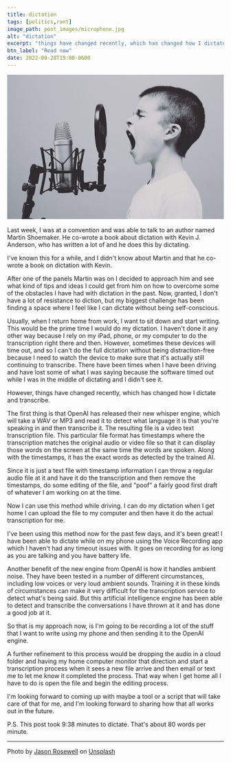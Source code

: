 ```yaml
---
title: dictation
tags: [politics,rant]
image_path: post_images/microphone.jpg
alt: "dictation"
excerpt: "things have changed recently, which has changed how I dictate and transcribe."
btn_label: "Read now"
date: 2022-09-28T19:00-0600
---
```

![microphone][image]

Last week, I was at a convention and was able to talk to an author named Martin Shoemaker. He co-wrote a book about dictation with Kevin J. Anderson, who has written a lot of and he does this by dictating.

I've known this for a while, and I didn't know about Martin and that he co-wrote a book on dictation with Kevin.

After one of the panels Martin was on I decided to approach him and see what kind of tips and ideas I could get from him on how to overcome some of the obstacles I have had with dictation in the past. Now, granted, I don't have a lot of resistance to diction, but my biggest challenge has been finding a space where I feel like I can dictate without being self-conscious.

Usually, when I return home from work, I want to sit down and start writing. This would be the prime time I would do my dictation. I haven't done it any other way because I rely on my iPad, phone, or my computer to do the transcription right there and then. However, sometimes these devices will time out, and so I can't do the full dictation without being distraction-free because I need to watch the device to make sure that it's actually still continuing to transcribe. There have been times when I have been driving and have lost some of what I was saying because the software timed out while I was in the middle of dictating and I didn't see it.

However, things have changed recently, which has changed how I dictate and transcribe.

The first thing is that OpenAI has released their new whisper engine, which will take a WAV or MP3 and read it to detect what language it is that you're speaking in and then transcribe it. The resulting file is a video text transcription file. This particular file format has timestamps where the transcription matches the original audio or video file so that it can display those words on the screen at the same time the words are spoken. Along with the timestamps, it has the exact words as detected by the trained AI.

Since it is just a text file with timestamp information I can throw a regular audio file at it and have it do the transcription and then remove the timestamps, do some editing of the file, and "poof" a fairly good first draft of whatever I am working on at the time.

Now I can use this method while driving. I can do my dictation when I get home I can upload the file to my computer and then have it do the actual transcription for me.

I've been using this method now for the past few days, and it's been great! I have been able to dictate while on my phone using the Voice Recording app which I haven't had any timeout issues with. It goes on recording for as long as you are talking and you have battery life. 

Another benefit of the new engine from OpenAI is how it handles ambient noise. They have been tested in a number of different circumstances, including low voices or very loud ambient sounds. Training it in these kinds of circumstances can make it very difficult for the transcription service to detect what's being said. But this artificial intelligence engine has been able to detect and transcribe the conversations I have thrown at it and has done a good job at it.

So that is my approach now, is I'm going to be recording a lot of the stuff that I want to write using my phone and then sending it to the OpenAI engine.

A further refinement to this process would be dropping the audio in a cloud folder and having my home computer monitor that direction and start a transcription process when it sees a new file arrive and then email or text me to let me know it completed the process. That way when I get home all I have to do is open the file and begin the editing process.

I'm looking forward to coming up with maybe a tool or a script that will take care of that for me, and I'm looking forward to sharing how that all works out in the future.

P.S. This post took 9:38 minutes to dictate. That's about 80 words per minute.

---
Photo by <a href="https://unsplash.com/@jasonrosewell?utm_source=unsplash&utm_medium=referral&utm_content=creditCopyText">Jason Rosewell</a> on <a href="https://unsplash.com/s/photos/microphone?utm_source=unsplash&utm_medium=referral&utm_content=creditCopyText">Unsplash</a>
  

[image]: /images/post_images/microphone.jpg
